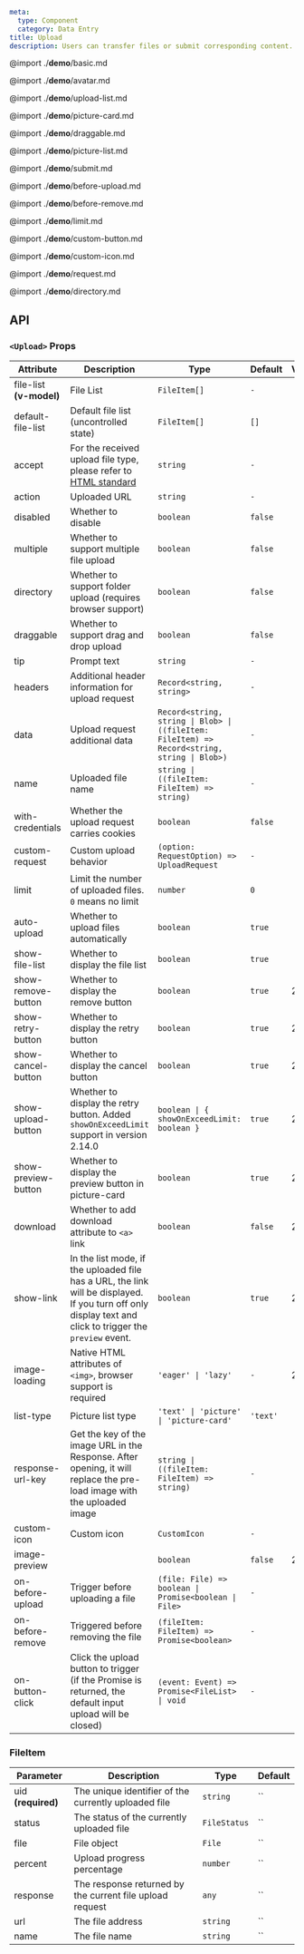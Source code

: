 ```yaml
meta:
  type: Component
  category: Data Entry
title: Upload
description: Users can transfer files or submit corresponding content.
```

@import ./**demo**/basic.md

@import ./**demo**/avatar.md

@import ./**demo**/upload-list.md

@import ./**demo**/picture-card.md

@import ./**demo**/draggable.md

@import ./**demo**/picture-list.md

@import ./**demo**/submit.md

@import ./**demo**/before-upload.md

@import ./**demo**/before-remove.md

@import ./**demo**/limit.md

@import ./**demo**/custom-button.md

@import ./**demo**/custom-icon.md

@import ./**demo**/request.md

@import ./**demo**/directory.md

## API

### `<Upload>` Props

|Attribute|Description|Type|Default|Version|
|---|---|---|---|---|
|file-list **(v-model)**|File List|`FileItem[]`|`-`||
|default-file-list|Default file list (uncontrolled state)|`FileItem[]`|`[]`||
|accept|For the received upload file type, please refer to [HTML standard](https://developer.mozilla.org/en-US/docs/Web/HTML/Element/input/file#htmlattrdefaccept "_blank")|`string`|`-`||
|action|Uploaded URL|`string`|`-`||
|disabled|Whether to disable|`boolean`|`false`||
|multiple|Whether to support multiple file upload|`boolean`|`false`||
|directory|Whether to support folder upload (requires browser support)|`boolean`|`false`||
|draggable|Whether to support drag and drop upload|`boolean`|`false`||
|tip|Prompt text|`string`|`-`||
|headers|Additional header information for upload request|`Record<string, string>`|`-`||
|data|Upload request additional data|`Record<string, string \| Blob> \| ((fileItem: FileItem) => Record<string, string \| Blob>)`|`-`||
|name|Uploaded file name|`string \| ((fileItem: FileItem) => string)`|`-`||
|with-credentials|Whether the upload request carries cookies|`boolean`|`false`||
|custom-request|Custom upload behavior|`(option: RequestOption) => UploadRequest`|`-`||
|limit|Limit the number of uploaded files. `0` means no limit|`number`|`0`||
|auto-upload|Whether to upload files automatically|`boolean`|`true`||
|show-file-list|Whether to display the file list|`boolean`|`true`||
|show-remove-button|Whether to display the remove button|`boolean`|`true`|2.11.0|
|show-retry-button|Whether to display the retry button|`boolean`|`true`|2.11.0|
|show-cancel-button|Whether to display the cancel button|`boolean`|`true`|2.11.0|
|show-upload-button|Whether to display the retry button. Added `showOnExceedLimit` support in version 2.14.0|`boolean \| { showOnExceedLimit: boolean }`|`true`|2.11.0|
|show-preview-button|Whether to display the preview button in picture-card|`boolean`|`true`|2.42.0|
|download|Whether to add download attribute to `<a>` link|`boolean`|`false`|2.11.0|
|show-link|In the list mode, if the uploaded file has a URL, the link will be displayed. If you turn off only display text and click to trigger the `preview` event.|`boolean`|`true`|2.13.0|
|image-loading|Native HTML attributes of `<img>`, browser support is required|`'eager' \| 'lazy'`|`-`|2.11.0|
|list-type|Picture list type|`'text' \| 'picture' \| 'picture-card'`|`'text'`||
|response-url-key|Get the key of the image URL in the Response. After opening, it will replace the pre-load image with the uploaded image|`string \| ((fileItem: FileItem) => string)`|`-`||
|custom-icon|Custom icon|`CustomIcon`|`-`||
|image-preview||`boolean`|`false`|2.14.0|
|on-before-upload|Trigger before uploading a file|`(file: File) => boolean \| Promise<boolean \| File>`|`-`||
|on-before-remove|Triggered before removing the file|`(fileItem: FileItem) => Promise<boolean>`|`-`||
|on-button-click|Click the upload button to trigger (if the Promise is returned, the default input upload will be closed)|`(event: Event) => Promise<FileList> \| void`|`-`||

### FileItem

|Parameter|Description|Type|Default|
|---|---|---|---|
|uid **(required)**|The unique identifier of the currently uploaded file|`string`|``|
|status|The status of the currently uploaded file|`FileStatus`|``|
|file|File object|`File`|``|
|percent|Upload progress percentage|`number`|``|
|response|The response returned by the current file upload request|`any`|``|
|url|The file address|`string`|``|
|name|The file name|`string`|``|